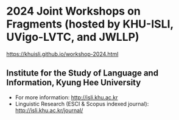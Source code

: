 # 2024 Joint Workshops on Fragments (hosted by KHU-ISLI, UVigo-LVTC, and  JWLLP)

https://khuisli.github.io/workshop-2024.html

## Institute for the Study of Language and Information, Kyung Hee University

- For more information: http://isli.khu.ac.kr
- Linguistic Research (ESCI & Scopus indexed journal): http://isli.khu.ac.kr/journal/

